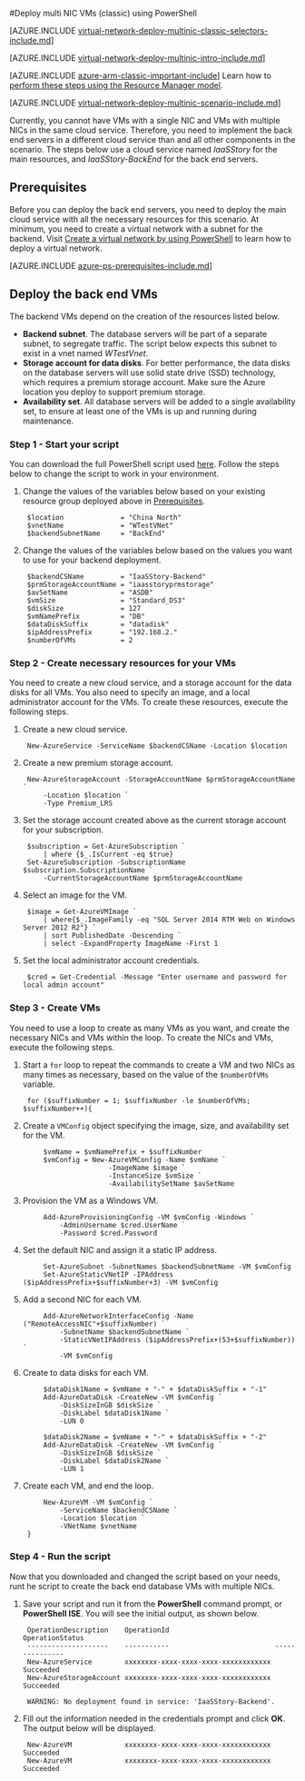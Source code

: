 <properties
   pageTitle="Deploy multi NIC VMs using PowerShell in the classic deployment model | Azure"
   description="Learn how to deploy multi NIC VMs using PowerShell in the classic deployment model"
   services="virtual-network"
   documentationCenter="na"
   authors="telmosampaio"
   manager="carmonm"
   editor=""
   tags="azure-service-management"
/>
<tags
	ms.service="virtual-network"
	ms.date="02/02/2016"
	wacn.date=""/>

#Deploy multi NIC VMs (classic) using PowerShell

[AZURE.INCLUDE [virtual-network-deploy-multinic-classic-selectors-include.md](../includes/virtual-network-deploy-multinic-classic-selectors-include.md)]

[AZURE.INCLUDE [virtual-network-deploy-multinic-intro-include.md](../includes/virtual-network-deploy-multinic-intro-include.md)]

[AZURE.INCLUDE [azure-arm-classic-important-include](../includes/learn-about-deployment-models-classic-include.md)] Learn how to [perform these steps using the Resource Manager model](/documentation/articles/virtual-network-deploy-multinic-arm-ps/).

[AZURE.INCLUDE [virtual-network-deploy-multinic-scenario-include.md](../includes/virtual-network-deploy-multinic-scenario-include.md)]

Currently, you cannot have VMs with a single NIC and VMs with multiple NICs in the same cloud service. Therefore, you need to implement the back end servers in a different cloud service than and all other components in the scenario. The steps below use a cloud service named *IaaSStory* for the main resources, and *IaaSStory-BackEnd* for the back end servers.

## Prerequisites

Before you can deploy the back end servers, you need to deploy the main cloud service with all the necessary resources for this scenario. At minimum, you need to create a virtual network with a subnet for the backend. Visit [Create a virtual network by using PowerShell](/documentation/articles/virtual-networks-create-vnet-classic-netcfg-ps/) to learn how to deploy a virtual network.

[AZURE.INCLUDE [azure-ps-prerequisites-include.md](../includes/azure-ps-prerequisites-include.md)]

## Deploy the back end VMs

The backend VMs depend on the creation of the resources listed below.

- **Backend subnet**. The database servers will be part of a separate subnet, to segregate traffic. The script below expects this subnet to exist in a vnet named *WTestVnet*.
- **Storage account for data disks**. For better performance, the data disks on the database servers will use solid state drive (SSD) technology, which requires a premium storage account. Make sure the Azure location you deploy to support premium storage.
- **Availability set**. All database servers will be added to a single availability set, to ensure at least one of the VMs is up and running during maintenance.

### Step 1 - Start your script

You can download the full PowerShell script used [here](https://raw.githubusercontent.com/Azure/azure-quickstart-templates/master/IaaS-Story/11-MultiNIC/classic/virtual-network-deploy-multinic-classic-ps.ps1). Follow the steps below to change the script to work in your environment.

1. Change the values of the variables below based on your existing resource group deployed above in [Prerequisites](#Prerequisites).

		$location              = "China North"
		$vnetName              = "WTestVNet"
		$backendSubnetName     = "BackEnd"

2. Change the values of the variables below based on the values you want to use for your backend deployment.

		$backendCSName         = "IaaSStory-Backend"
		$prmStorageAccountName = "iaasstoryprmstorage"
		$avSetName             = "ASDB"
		$vmSize                = "Standard_DS3"
		$diskSize              = 127
		$vmNamePrefix          = "DB"
		$dataDiskSuffix        = "datadisk"
		$ipAddressPrefix       = "192.168.2."
		$numberOfVMs           = 2

### Step 2 - Create necessary resources for your VMs

You need to create a new cloud service, and a storage account for the data disks for all VMs. You also need to specify an image, and a local administrator account for the VMs. To create these resources, execute the following steps.

1. Create a new cloud service.

		New-AzureService -ServiceName $backendCSName -Location $location

2. Create a new premium storage account.

		New-AzureStorageAccount -StorageAccountName $prmStorageAccountName `
		    -Location $location `
		    -Type Premium_LRS

3. Set the storage account created above as the current storage account for your subscription.

		$subscription = Get-AzureSubscription `
		    | where {$_.IsCurrent -eq $true}  
		Set-AzureSubscription -SubscriptionName $subscription.SubscriptionName `
		    -CurrentStorageAccountName $prmStorageAccountName

4. Select an image for the VM.

		$image = Get-AzureVMImage `
		    | where{$_.ImageFamily -eq "SQL Server 2014 RTM Web on Windows Server 2012 R2"} `
		    | sort PublishedDate -Descending `
		    | select -ExpandProperty ImageName -First 1

5. Set the local administrator account credentials.

		$cred = Get-Credential -Message "Enter username and password for local admin account"

### Step 3 - Create VMs

You need to use a loop to create as many VMs as you want, and create the necessary NICs and VMs within the loop. To create the NICs and VMs, execute the following steps.

1. Start a `for` loop to repeat the commands to create a VM and two NICs as many times as necessary, based on the value of the `$numberOfVMs` variable.

		for ($suffixNumber = 1; $suffixNumber -le $numberOfVMs; $suffixNumber++){

2. Create a `VMConfig` object specifying the image, size, and availability set for the VM.

		    $vmName = $vmNamePrefix + $suffixNumber
		    $vmConfig = New-AzureVMConfig -Name $vmName `
		                    -ImageName $image `
		                    -InstanceSize $vmSize `
		                    -AvailabilitySetName $avSetName  

3. Provision the VM as a Windows VM.

		    Add-AzureProvisioningConfig -VM $vmConfig -Windows `
		        -AdminUsername $cred.UserName `
		        -Password $cred.Password

4. Set the default NIC and assign it a static IP address.

		    Set-AzureSubnet -SubnetNames $backendSubnetName -VM $vmConfig
		    Set-AzureStaticVNetIP -IPAddress ($ipAddressPrefix+$suffixNumber+3) -VM $vmConfig

5. Add a second NIC for each VM.

		    Add-AzureNetworkInterfaceConfig -Name ("RemoteAccessNIC"+$suffixNumber) `
		        -SubnetName $backendSubnetName `
		        -StaticVNetIPAddress ($ipAddressPrefix+(53+$suffixNumber)) `
		        -VM $vmConfig

6. Create to data disks for each VM.

		    $dataDisk1Name = $vmName + "-" + $dataDiskSuffix + "-1"    
		    Add-AzureDataDisk -CreateNew -VM $vmConfig `
		        -DiskSizeInGB $diskSize `
		        -DiskLabel $dataDisk1Name `
		        -LUN 0       

		    $dataDisk2Name = $vmName + "-" + $dataDiskSuffix + "-2"   
		    Add-AzureDataDisk -CreateNew -VM $vmConfig `
		        -DiskSizeInGB $diskSize `
		        -DiskLabel $dataDisk2Name `
		        -LUN 1

7. Create each VM, and end the loop.

		    New-AzureVM -VM $vmConfig `
		        -ServiceName $backendCSName `
		        -Location $location `
		        -VNetName $vnetName
		}

### Step 4 - Run the script

Now that you downloaded and changed the script based on your needs, runt he script to create the back end database VMs with multiple NICs.

1. Save your script and run it from the **PowerShell** command prompt, or **PowerShell ISE**. You will see the initial output, as shown below.

		OperationDescription    OperationId                          OperationStatus
		--------------------    -----------                          ---------------
		New-AzureService        xxxxxxxx-xxxx-xxxx-xxxx-xxxxxxxxxxxx Succeeded      
		New-AzureStorageAccount xxxxxxxx-xxxx-xxxx-xxxx-xxxxxxxxxxxx Succeeded      

		WARNING: No deployment found in service: 'IaaSStory-Backend'.

2. Fill out the information needed in the credentials prompt and click **OK**. The output below will be displayed.

		New-AzureVM             xxxxxxxx-xxxx-xxxx-xxxx-xxxxxxxxxxxx Succeeded
		New-AzureVM             xxxxxxxx-xxxx-xxxx-xxxx-xxxxxxxxxxxx Succeeded
